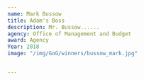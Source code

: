 ```yaml
---
name: Mark Bussow
title: Adam's Boss
description: Mr. Bussow......
agency: Office of Management and Budget
award: Agency
Year: 2018
image: "/img/GoG/winners/bussow_mark.jpg"


---
```

